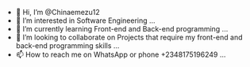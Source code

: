 - 👋 Hi, I’m @Chinaemezu12
- 👀 I’m interested in Software Engineering ...
- 🌱 I’m currently learning Front-end and Back-end programming ...
- 💞️ I’m looking to collaborate on Projects that require my front-end and back-end programming skills ...
- 📫 How to reach me on WhatsApp or phone +2348175196249 ...

<!---
Chinaemezu12/Chinaemezu12 is a ✨ special ✨ repository because its `README.md` (this file) appears on your GitHub profile.
You can click the Preview link to take a look at your changes.
--->
